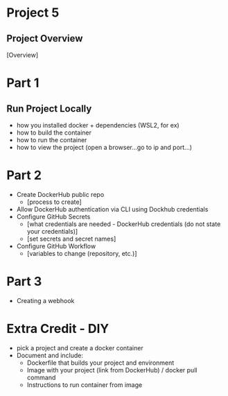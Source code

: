# Project 5
## Project Overview
[Overview]
# Part 1
## Run Project Locally
* how you installed docker + dependencies (WSL2, for ex)
* how to build the container
* how to run the container
* how to view the project (open a browser...go to ip and port...)

# Part 2
* Create DockerHub public repo
    * [process to create]
* Allow DockerHub authentication via CLI using Dockhub credentials
* Configure GitHub Secrets
    * [what credentials are needed - DockerHub credentials (do not state your credentials)]
    * [set secrets and secret names]
* Configure GitHub Workflow
    * [variables to change (repository, etc.)]

# Part 3
* Creating a webhook

# Extra Credit - DIY
* pick a project and create a docker container
* Document and include:
    * Dockerfile that builds your project and environment
    * Image with your project (link from DockerHub) / docker pull command
    * Instructions to run container from image
